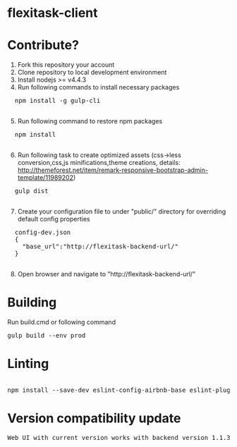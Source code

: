 ﻿# flexitask-client

# Contribute?
1. Fork this repository your account
2. Clone repository to local development environment
3. Install nodejs >= v4.4.3
4. Run following commands to install necessary packages
  <pre>
  npm install -g gulp-cli
  </pre>
5. Run following command to restore npm packages
  <pre>
  npm install
  </pre>
6. Run following task to create optimized assets (css->less conversion,css,js minifications,theme creations, details: http://themeforest.net/item/remark-responsive-bootstrap-admin-template/11989202)
  <pre>
  gulp dist
  </pre>
7. Create your configuration file to under "public/" directory for overriding default config properties
  <pre>
  config-dev.json
  {
    "base_url":"http://flexitask-backend-url/"
  }
  </pre>
8. Open browser and navigate to "http://flexitask-backend-url/"


# Building
Run build.cmd or following command
<pre>
gulp build --env prod
</pre>

# Linting
<pre>

npm install --save-dev eslint-config-airbnb-base eslint-plugin-import eslint -g
</pre>

# Version compatibility update
<pre>
Web UI with current version works with backend version 1.1.3. Minor update about show project status on project list.isArchived, isPublished, startDate,dueDate etc...
</pre>